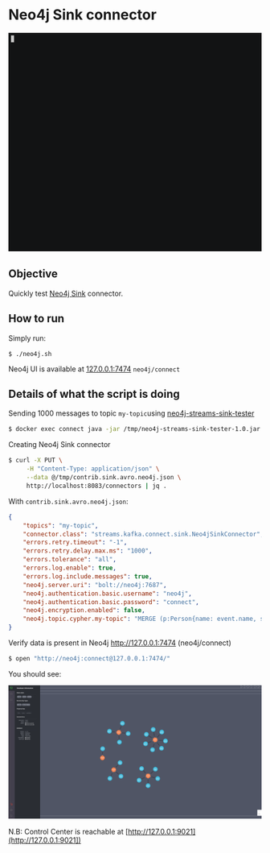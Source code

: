 # Neo4j Sink connector

![asciinema](https://github.com/vdesabou/gifs/blob/master/connect/connect-neo4j-sink/asciinema.gif?raw=true)

## Objective

Quickly test [Neo4j Sink](https://www.confluent.jp/blog/kafka-connect-neo4j-sink-plugin) connector.


## How to run

Simply run:

```
$ ./neo4j.sh
```

Neo4j UI is available at [127.0.0.1:7474](http://127.0.0.1:7474) `neo4j/connect`

## Details of what the script is doing

Sending 1000 messages to topic `my-topic`using [neo4j-streams-sink-tester](https://github.com/conker84/neo4j-streams-sink-tester)

```bash
$ docker exec connect java -jar /tmp/neo4j-streams-sink-tester-1.0.jar -f AVRO -e 1000 -Dkafka.bootstrap.server=broker:9092 -Dkafka.schema.registry.url=http://schema-registry:8081
```

Creating Neo4j Sink connector

```bash
$ curl -X PUT \
     -H "Content-Type: application/json" \
     --data @/tmp/contrib.sink.avro.neo4j.json \
     http://localhost:8083/connectors | jq .
```

With `contrib.sink.avro.neo4j.json`:

```json
{
    "topics": "my-topic",
    "connector.class": "streams.kafka.connect.sink.Neo4jSinkConnector",
    "errors.retry.timeout": "-1",
    "errors.retry.delay.max.ms": "1000",
    "errors.tolerance": "all",
    "errors.log.enable": true,
    "errors.log.include.messages": true,
    "neo4j.server.uri": "bolt://neo4j:7687",
    "neo4j.authentication.basic.username": "neo4j",
    "neo4j.authentication.basic.password": "connect",
    "neo4j.encryption.enabled": false,
    "neo4j.topic.cypher.my-topic": "MERGE (p:Person{name: event.name, surname: event.surname, from: 'AVRO'}) MERGE (f:Family{name: event.surname}) MERGE (p)-[:BELONGS_TO]->(f)"
}
```

Verify data is present in Neo4j http://127.0.0.1:7474 (neo4j/connect)

```bash
$ open "http://neo4j:connect@127.0.0.1:7474/"
```

You should see:

![Neo4j](Screenshot1.png)

N.B: Control Center is reachable at [http://127.0.0.1:9021](http://127.0.0.1:9021])

